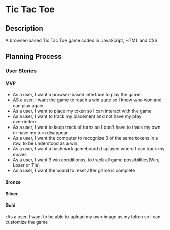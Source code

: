 # Tic Tac Toe

## Description

A browser-based Tic Tac Toe game coded in JavaScript, HTML and CSS.

## Planning Process

### User Stories

#### MVP

- As a user, I want a browser-based interface to play the game.
- AS a user, I want the game to reach a win state so I know who won and can play again.
- As a user, I want to place my token so I can interact with the game
- As a user, I want to track my placement and not have my play overridden
- As a user, I want to keep track of turns so I don't have to track my own or have my turn disappear
- As a user, I want the computer to recognize 3 of the same tokens in a row, to be understood as a win.
- As a user, I want a hashmark gameboard displayed where I can track my moves
- As a user, I want 3 win conditionss, to track all game possibilities(Win, Loser or Tie)
- As a user, I want the board to reset after game is complete

#### Bronze

#### Silver

#### Gold

-As a user, I want to be able to upload my own image as my token so I can customize the game
